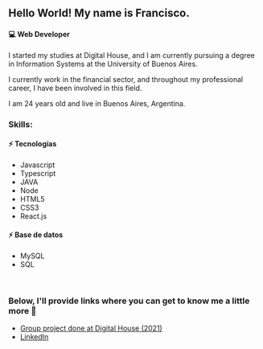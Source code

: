 ## Hello World! My name is Francisco.
#### :computer: Web Developer

I started my studies at Digital House, and I am currently pursuing a degree in Information Systems at the University of Buenos Aires.

I currently work in the financial sector, and throughout my professional career, I have been involved in this field.

I am 24 years old and live in Buenos Aires, Argentina.

### Skills:       

#### ⚡ Tecnologías
- Javascript
- Typescript
- JAVA
- Node
- HTML5
- CSS3
- React.js

#### ⚡ Base de datos
- MySQL
- SQL
<br/>

### Below, I'll provide links where you can get to know me a little more :slightly_smiling_face:

- [Group project done at Digital House (2021)](https://dead-fellas.herokuapp.com/)
- [LinkedIn](https://www.linkedin.com/in/francisco-nicolas-guido-762aab199/)

<!--
**FranciscoGuido-99/FranciscoGuido-99** is a ✨ _special_ ✨ repository because its `README.md` (this file) appears on your GitHub profile.

Here are some ideas to get you started:

- 🔭 I’m currently working on ...
- 🌱 I’m currently learning ...
- 👯 I’m looking to collaborate on ...
- 🤔 I’m looking for help with ...
- 💬 Ask me about ...
- 📫 How to reach me: ...
- 😄 Pronouns: ...
- ⚡ Fun fact: ...
-->
